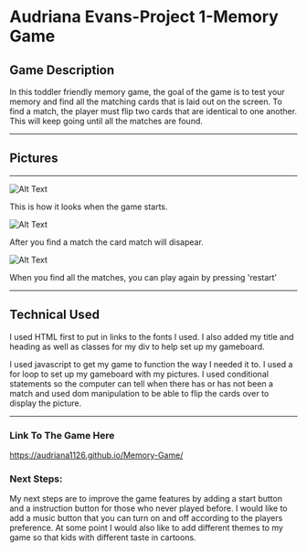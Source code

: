 # Audriana Evans-Project 1-Memory Game

## **Game Description**

In this toddler friendly memory game, the goal of the game is to test your memory and find all the matching cards that is laid out on the screen. To find  a match, the player must flip two cards that are identical to one another. This will keep going until all the matches are found.

---

## **Pictures**

---

![Alt Text](https://i.imgur.com/8seEKIN.png) 

This is how it looks when the game starts.

![Alt Text](https://i.imgur.com/pP1i5jS.png)

After you find a match the card match will disapear.

![Alt Text](https://i.imgur.com/OlobCsq.png)

When you find all the matches, you can play again by pressing 'restart'


---

## **Technical Used**

I used HTML first to put in links to the fonts I used. I also added my title and heading as well as classes for my div to help set up my gameboard. 

I used javascript to get my game to function the way I needed it to. I used a for loop to set up my gameboard with my pictures. I used conditional statements so the computer can tell when there has or has not been a match and used dom manipulation to be able to flip the cards over to display the picture. 

---
### **Link To The Game Here**

https://audriana1126.github.io/Memory-Game/

### **Next Steps:**

My next steps are to improve the game features by adding a start button and a instruction button for those who never played before. I would like to add a music button that you can turn on and off according to the players preference. At some point I would also like to add different themes to my game so that kids with different taste in cartoons. 

